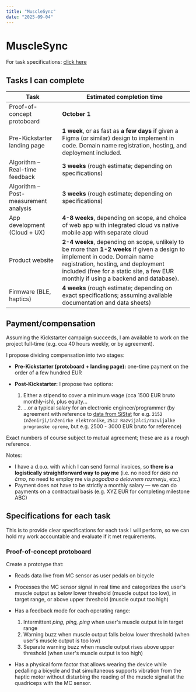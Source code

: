 ```yaml
---
title: "MuscleSync"
date: "2025-09-04"
---
```


# MuscleSync

For task specifications: [click here](./specs)

## Tasks I can complete

| Task | Estimated completion time |
| --------- | ------------------------- |
| Proof-of-concept protoboard | **October 1** |
| Pre-Kickstarter landing page | **1 week**, or as fast as **a few days** if given a Figma (or similar) design to implement in code. Domain name registration, hosting, and deployment included. |
| Algorithm – Real-time feedback | **3 weeks** (rough estimate; depending on specifications) |
| Algorithm – Post-measurement analysis | **3 weeks** (rough estimate; depending on specifications) |
| App development (Cloud + UX) | **4-8 weeks**, depending on scope, and choice of web app with integrated cloud vs native mobile app with separate cloud |
| Product website | **2-4 weeks**, depending on scope, unlikely to be more than **1-2 weeks** if given a design to implement in code. Domain name registration, hosting, and deployment included (free for a static site, a few EUR monthly if using a backend and database).  |
| Firmware (BLE, haptics) | **4 weeks** (rough estimate; depending on exact specifications; assuming available documentation and data sheets) |


## Payment/compensation

Assuming the Kickstarter campaign succeeds, I am available to work on the project full-time (e.g. cca 40 hours weekly, or by agreement).

I propose dividing compensation into two stages:

- **Pre-Kickstarter (protoboard + landing page):** one-time payment on the order of a few hundred EUR

- **Post-Kickstarter:** I propose two options:

  1. Either a stipend to cover a minimum wage (cca 1500 EUR bruto monthly-ish), plus equity...
  1. ...or a typical salary for an electronic engineer/programmer (by agreement with reference to [data from SiStat](https://pxweb.stat.si/SiStatData/pxweb/sl/Data/-/0711335S.PX/table/tableViewLayout2/) for e.g. `2152 Inženirji/inženirke elektronike`, `2512 Razvijalci/razvijalke programske opreme`, but e.g. 2500 - 3000 EUR bruto for reference)

Exact numbers of course subject to mutual agreement; these are as a rough reference.

Notes:

- I have a d.o.o. with which I can send formal invoices, so **there is a logistically straightforward way to pay me** (i.e. no need for *delo na črno*, no need to employ me via *pogodba o delovnem razmerju*, etc.)
- Payment does not have to be strictly a monthly salary — we can do payments on a contractual basis (e.g. XYZ EUR for completing milestone ABC)

## Specifications for each task

This is to provide clear specifications for each task I will perform, so we can hold my work accountable and evaluate if it met requirements.

### Proof-of-concept protoboard

Create a prototype that:

- Reads data live from MC sensor as user pedals on bicycle
- Processes the MC sensor signal in real time and categorizes the user's muscle output as below lower threshold (muscle output too low), in target range, or above upper threshold (muscle output too high)
- Has a feedback mode for each operating range:

  1. Intermittent *ping, ping, ping* when user's muscle output is in target range
  1. Warning buzz when muscle output falls below lower threshold (when user's muscle output is too low)
  1. Separate warning buzz when muscle output rises above upper threshold (when user's muscle output is too high)

- Has a physical form factor that allows wearing the device while pedalling a bicycle and that simultaneous supports vibration from the haptic motor without disturbing the reading of the muscle signal at the quadriceps with the MC sensor.
